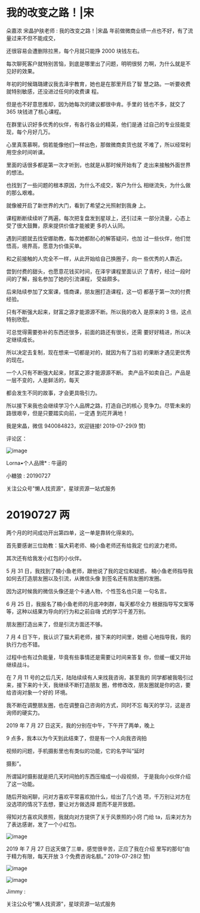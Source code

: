 # 我的改变之路！|宋

朵嘉浓 宋晶护肤老师 : 我的改变之路！|宋晶 年前做微商业绩一点也不好，有了流量过来不但不能成交，

还很容易会遭删除拉黑，每个月就只能挣 2000 块钱左右。

每次聊死客户就特别苦恼，到底是哪里出了问题，明明很努 力啊，为什么就是不见好的效果。

年初的时候璐璐建议我去泽宇教育，她也是在那里开启了智 慧之路。一听要收费就特别敏感，还没进过任何的收费课 程。

但是也不好意思推却，因为她每次的建议都很中肯。手里的 钱也不多，就交了 365 块钱进了核心课程。

在群里认识好多优秀的伙伴，有各行各业的精英，他们是通 过自己的专业技能变现，每个月好几万。

心里真羡慕啊，倘若能像他们一样出色，那做微商卖货也就 不难了，所以经常利用空余时间听课。

里面的话很多都是第一次才听到，也就是从那时候开始有了 走出来接触外面世界的想法。

也找到了一些问题的根本原因，为什么不成交，客户为什么 相继流失，为什么做的那么艰难。

就像被开启了新世界的大门，看到了希望之光照射到我身 上。

课程断断续续听了两遍，每次把复盘发到星球上，还引过来 一部分流量，心态上受了很大鼓舞，原来提供价值才能被更 多的人认同。

遇到问题就去找安娜助教，每次她都耐心的解答疑问，也加 过一些伙伴，他们觉悟高，境界高，愿意为价值买单。

和之前接触的人完全不一样，从此开始给自己换圈子，向一 些优秀的人靠近。

尝到付费的甜头，也愿意花钱买时间，在泽宇课程里面认识 了青柠，经过一段时间的了解，报名参加了她的引流课程， 受益颇多。

后来陆续参加了文案课，情商课，朋友圈打造课程，这一切 都基于第一次的付费经验。

只有不断强大起来，财富之源才能源源不断。所以我的收入 是原来的 3 倍，这点特别欣慰。

可总觉得需要弥补的东西还很多，前面的路还有很长，还需 要好好精进，所以决定继续成长。

所以决定去复制，现在想来一切都是对的，就因为有了当初 的果断才遇见更优秀的现在。

一个人只有不断强大起来，财富之源才能源源不断。 卖产品不如卖自己，产品是一层不变的，人是鲜活的，每天

都会发生不同的故事，才会更具吸引力。

所以接下来我也会继续学习个人品牌之路，打造自己的核心 竞争力。尽管未来的路很艰辛，但是只要踏实向前，一定遇 到花开满地！

我是宋晶，微信 940084823，欢迎链接! 2019-07-29(9 赞)

评论区：

![image](img/Image_198.png)

Lorna•个人品牌* : 牛逼的

小糖狼 : 20190727

关注公众号"懒人找资源"，星球资源一站式服务

# 20190727 两

两个月的时间成功开出第四单，这一单是靠转化得来的。

首先要感谢三位助教：猫大莉老师、楠小鱼老师还有给我定 位的波力老师。

其次还有给我发小红包的小伙伴。

5 月 31 日，我找到了楠小鱼老师，跟他说了我的定位和疑惑， 楠小鱼老师指导我如何去打造朋友圈以及引流，从微信头像 到签名还有朋友圈的发圈。

因为这时候我的微信头像还是个卡通人物，个性签名也只是 一句名言。

6 月 25 日，我报名了楠小鱼老师的月底冲刺群，每天都尽全力 根据指导写文案等等，这种以结果为导向的行为和之前自嗨 式的学习千差万别。

朋友圈打造出来了，但是引流方面还不够。

7 月 4 日下午，我认识了猫大莉老师，接下来的时间里，她细 心地指导我，我的执行力也不错。

过程中也有过负能量，毕竟有些事情还是需要让时间来答复 你，但缓一缓又开始继续战斗。

在 7 月 11 号的之后几天，陆陆续续有人来找我咨询，甚至我的 同学都被我吸引过来，接下来的十天，我继续不断打造朋友 圈，修修改改，朋友圈就是你的店，要给咨询对象一个好的 环境。

我不断在调整朋友圈，也在调整自己咨询的方式，同时不忘 每天的学习，这是咨询师的硬实力。

2019 年 7 月 27 日这天，我的分别在中午，下午开了两单，晚上

9 点多，我本以为今天到此结束了，但是有一个人向我咨询拍

视频的问题，手机摄影里也有类似的功能，它的名字叫“延时

摄影”。

所谓延时摄影就是把几天时间拍的东西压缩成一小段视频， 于是我向小伙伴介绍了这一功能。

随后开始闲聊，问对方喜欢平常喜欢拍什么，给出了几个选 项，千万别让对方在没选项的情况下去想，要让对方做选择 题而不是开放题。

得知对方喜欢风景照，我就向对方提供了关于风景照的小窍 门给 ta，后来对方为了表达感谢，发了一个小红包。

![image](img/Image_199.png)

2019 年 7 月 27 日这天做了三单，感觉很辛苦，正应了我在介绍 里写的那句“由于精力有限，每天开放 3 个免费咨询名额。” 2019-07-28(2 赞)

![image](img/Image_200.png)

![image](img/Image_201.png)

Jimmy :

关注公众号"懒人找资源"，星球资源一站式服务